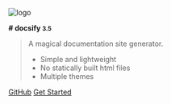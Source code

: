 ![logo](_media/icon.svg) 

**# docsify <small>3.5</small>** 

> A magical documentation site generator. 
>
> - Simple and lightweight
> - No statically built html files 
> - Multiple themes

 [GitHub](https://github.com/docsifyjs/docsify/) [Get Started](#docsify)